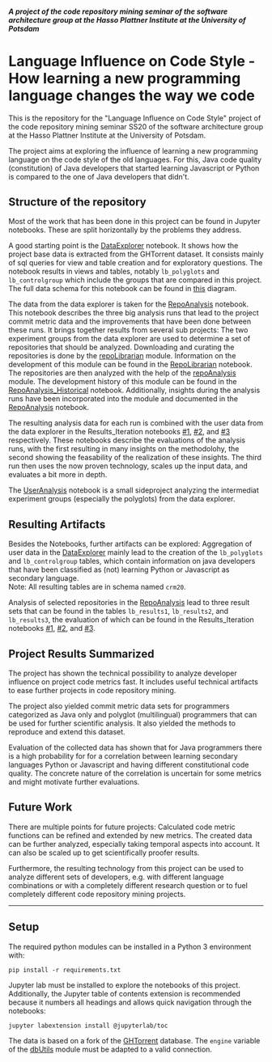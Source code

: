 ##### A project of the code repository mining seminar of the software architecture group at the Hasso Plattner Institute at the University of Potsdam
# Language Influence on Code Style - How learning a new programming language changes the way we code 

This is the repository for the "Language Influence on Code Style" project of the  code repository mining seminar SS20 of the software architecture group at the Hasso Plattner Institute at the University of Potsdam.

The project aims at exploring the influence of learning a new programming language on the code style of the old languages. For this, Java code quality (constitution) of Java developers that started learning Javascript or Python is compared to the one of Java developers that didn't.

## Structure of the repository
Most of the work that has been done in this project can be found in Jupyter notebooks. These are split horizontally by the problems they address. 

A good starting point is the [DataExplorer](DataExplorer.ipynb) notebook. It shows how the project base data is extracted from the GHTorrent dataset. It consists mainly of sql queries for view and table creation and for exploratory questions. The notebook results in views and tables, notably `lb_polyglots` and `lb_controlgroup` which include the groups that are compared in this project. The full data schema for this notebook can be found in [this](docs/Data_Schema_DataExplorer.pdf) diagram.

The data from the data explorer is taken for the [RepoAnalysis](RepoAnalysis.ipynb) notebook. This notebook describes the three big analysis runs that lead to the project commit metric data and the improvements that have been done between these runs. It brings together results from several sub projects: The two experiment groups from the data explorer are used to determine a set of repositories that should be analyzed. Downloading and curating the repositories is done by the [repoLibrarian](repoLibrarian.py) module. Information on the development of this module can be found in the [RepoLibrarian](RepoLibrarian.ipynb) notebook. The repositories are then analyzed with the help of the [repoAnalysis](repoAnalysis.py) module. The development history of this module can be found in the [RepoAnalysis_Historical](RepoAnalysis_Historical.ipynb) notebook. Additionally, insights during the analysis runs have been incorporated into the module and documented in the [RepoAnalysis](RepoAnalysis.ipynb) notebook.

The resulting analysis data for each run is combined with the user data from the data explorer in the Results_Iteration notebooks [#1](Results_Iteration#1.ipynb), [#2](Results_Iteration#2.ipynb), and [#3](Results_Iteration#3.ipynb) respectively. These notebooks describe the evaluations of the analysis runs, with the first resulting in many insights on the methodolohy, the second showing the feasability of the realization of these insights. The third run then uses the now proven technology, scales up the input data, and evaluates a bit more in depth.

The [UserAnalysis](UserAnalysis.ipynb) notebook is a small sideproject analyzing the intermediat experiment groups (especially the polyglots) from the data explorer.


## Resulting Artifacts
Besides the Notebooks, further artifacts can be explored:
Aggregation of user data in the [DataExplorer](DataExplorer.ipynb) mainly lead to the creation of the `lb_polyglots` and `lb_controlgroup` tables, which contain information on java developers that have been classified as (not) learning Python or Javascript as secondary language.<br>
Note: All resulting tables are in schema named `crm20`.

Analysis of selected repositories in the [RepoAnalysis](RepoAnalysis.ipynb) lead to three result sets that can be found in the tables `lb_results1`, `lb_results2`, and `lb_results3`, the evaluation of which can be found in the Results_Iteration notebooks [#1](Results_Iteration#1.ipynb), [#2](Results_Iteration#2.ipynb), and [#3](Results_Iteration#3.ipynb).

## Project Results Summarized
The project has shown the technical possibility to analyze developer influence on project code metrics fast. It includes useful technical artifacts to ease further projects in code repository mining. 

The project also yielded commit metric data sets for programmers categorized as Java only and polyglot (multilingual) programmers that can be used for further scientific analysis. It also yielded the methods to reproduce and extend this dataset.

Evaluation of the collected data has shown that for Java programmers there is a high probability for for a correlation between learning secondary languages Python or Javascript and having different constitutional code quality. The concrete nature of the correlation is uncertain for some metrics and might motivate further evaluations.

## Future Work
There are multiple points for future projects: Calculated code metric functions can be refined and extended by new metrics. The created data can be further analyzed, especially taking temporal aspects into account. It can also be scaled up to get scientifically proofer results.

Furthermore, the resulting technology from this project can be used to analyze different sets of developers, e.g. with different language combinations or with a completely different research question or to fuel completely different code repository mining projects.


---
## Setup
The required python modules can be installed in a Python 3 environment with:
```
pip install -r requirements.txt
```
Jupyter lab must be installed to explore the notebooks of this project. Additionally, the Jupyter table of contents extension is recommended because it numbers all headings and allows quick navigation through the notebooks:
```
jupyter labextension install @jupyterlab/toc
```

The data is based on a fork of the [GHTorrent](https://ghtorrent.org/) database. The `engine` variable of the [dbUtils](dbUtils.py) module must be adapted to a valid connection.
